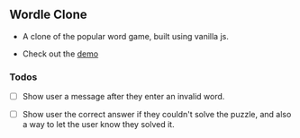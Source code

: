 ## Wordle Clone

- A clone of the popular word game, built using vanilla js.

- Check out the [demo](https://capable-bunny-b33dd3.netlify.app/)

### Todos

- [ ] Show user a message after they enter an invalid word.

- [ ] Show user the correct answer if they couldn't solve the puzzle, and also a way to let the user know they solved it.